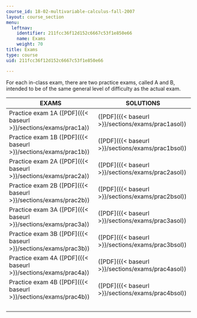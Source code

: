 ```yaml
---
course_id: 18-02-multivariable-calculus-fall-2007
layout: course_section
menu:
  leftnav:
    identifier: 211fcc36f12d152c6667c53f1e850e66
    name: Exams
    weight: 70
title: Exams
type: course
uid: 211fcc36f12d152c6667c53f1e850e66

---
```


For each in-class exam, there are two practice exams, called A and B, intended to be of the same general level of difficulty as the actual exam.

| EXAMS | SOLUTIONS |
| --- | --- |
| Practice exam 1A ([PDF]({{< baseurl >}}/sections/exams/prac1a)) | ([PDF]({{< baseurl >}}/sections/exams/prac1asol)) |
| Practice exam 1B ([PDF]({{< baseurl >}}/sections/exams/prac1b)) | ([PDF]({{< baseurl >}}/sections/exams/prac1bsol)) |
| Practice exam 2A ([PDF]({{< baseurl >}}/sections/exams/prac2a)) | ([PDF]({{< baseurl >}}/sections/exams/prac2asol)) |
| Practice exam 2B ([PDF]({{< baseurl >}}/sections/exams/prac2b)) | ([PDF]({{< baseurl >}}/sections/exams/prac2bsol)) |
| Practice exam 3A ([PDF]({{< baseurl >}}/sections/exams/prac3a)) | ([PDF]({{< baseurl >}}/sections/exams/prac3asol)) |
| Practice exam 3B ([PDF]({{< baseurl >}}/sections/exams/prac3b)) | ([PDF]({{< baseurl >}}/sections/exams/prac3bsol)) |
| Practice exam 4A ([PDF]({{< baseurl >}}/sections/exams/prac4a)) | ([PDF]({{< baseurl >}}/sections/exams/prac4asol)) |
| Practice exam 4B ([PDF]({{< baseurl >}}/sections/exams/prac4b)) | ([PDF]({{< baseurl >}}/sections/exams/prac4bsol)) |
| &nbsp; |
